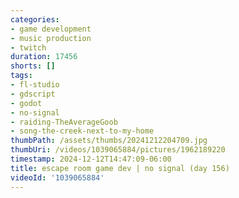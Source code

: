 ```yaml
---
categories:
- game development
- music production
- twitch
duration: 17456
shorts: []
tags:
- fl-studio
- gdscript
- godot
- no-signal
- raiding-TheAverageGoob
- song-the-creek-next-to-my-home
thumbPath: /assets/thumbs/20241212204709.jpg
thumbUri: /videos/1039065884/pictures/1962189220
timestamp: 2024-12-12T14:47:09-06:00
title: escape room game dev | no signal (day 156)
videoId: '1039065884'
---
```

